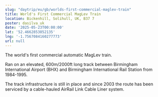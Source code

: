 ```yaml
---
slug: "daytrip/eu/gb/worlds-first-commercial-maglev-train"
title: World's First Commercial MagLev Train
location: Bickenhill, Solihull, UK, B37 7
poster: dasilva_uk
date: '2025-05-23T00:00:00'
lat: '52.4662853852135'
lng: '-1.7567084160277773'
url: null
---
```


The world's first commercial automatic MagLev train.

Ran on an elevated, 600m/2000ft long track between Birmingham International Airport (BHX) and Birmingham International Rail Station from 1984-1995.

The track infrastructure is still in place and since 2003 the route has been serviced by a cable-hauled AirRail Link Cable Liner system.
